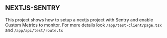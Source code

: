 ## NEXTJS-SENTRY

This project shows how to setup a nextjs project with Sentry and enable Custom Metrics to monitor.
For more details look  `/app/test-client/page.tsx` and `/app/api/test/route.ts`